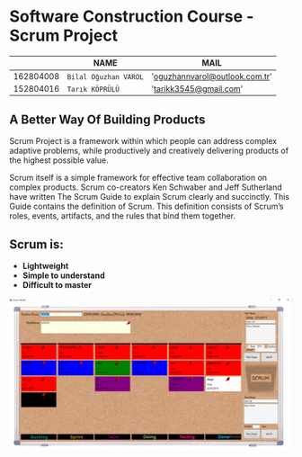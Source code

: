 # Software Construction Course  -  Scrum Project 

|                |NAME                          |MAIL|
|----------------|-------------------------------|-----------------------------|
|162804008|`Bilal Oğuzhan VAROL`            |'oguzhannvarol@outlook.com.tr'            |
|152804016         |`Tarık KÖPRÜLÜ`            |'tarikk3545@gmail.com'            |

## A Better Way Of Building Products
 
Scrum Project is a framework within which people can address complex adaptive problems, while productively and creatively delivering products of the highest possible value.

Scrum itself is a simple framework for effective team collaboration on complex products.  Scrum co-creators Ken Schwaber and Jeff Sutherland have written The Scrum Guide to explain Scrum clearly and succinctly.  This Guide contains the definition of Scrum. This definition consists of Scrum’s roles, events, artifacts, and the rules that bind them together. 

## Scrum is:
- **Lightweight**
- **Simple to understand**
- **Difficult to master**

![alt text](https://github.com/oguzhanvrl/scrumproject/blob/master/scrum_ss.png)
